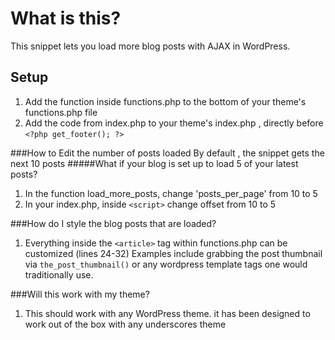 # What is this?
This snippet lets you load more blog posts with AJAX in WordPress. 

## Setup
1. Add the function inside functions.php to the bottom of your theme's functions.php file
2. Add the code from index.php to your theme's index.php , directly before  `<?php get_footer(); ?>`

###How to Edit the number of posts loaded
By default , the snippet gets the next 10 posts
#####What if your blog is set up to load 5 of your latest posts?

1. In the function load_more_posts, change 'posts_per_page' from 10 to 5
2. In your index.php, inside `<script>`  change offset from 10 to 5

###How do I style the blog posts that are loaded?

1. Everything inside the `<article>` tag within functions.php can be customized (lines 24-32) Examples include grabbing the post thumbnail via `the_post_thumbnail()` or any wordpress template tags one would traditionally use.

###Will this work with my theme?

1. This should work with any WordPress theme. it has been designed to work out of the box with any underscores theme
